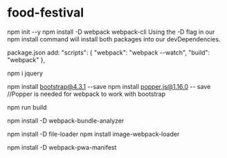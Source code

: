 # food-festival

npm init --y
npm install -D webpack webpack-cli
Using the -D flag in our npm install command will install both packages into our devDependencies. 

package.json add:
"scripts": {
    "webpack": "webpack --watch",
    "build": "webpack"
},

npm i jquery

npm install bootstrap@4.3.1 --save
npm install popper.js@1.16.0 -- save    //Popper is needed for webpack to work with bootstrap

npm run build

npm install -D webpack-bundle-analyzer

npm install -D file-loader
npm install image-webpack-loader

npm install -D webpack-pwa-manifest